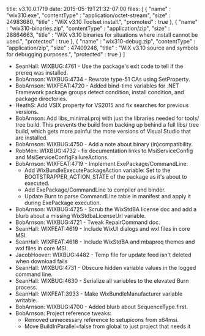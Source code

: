 title: v3.10.0.1719
date: 2015-05-19T21:32-07:00
files: [
  { "name" : "wix310.exe", "contentType" : "application/octet-stream", "size" : 24983680, "title" : "WiX v3.10 Toolset install.", "promoted" : true },
  { "name" : "wix310-binaries.zip", "contentType" : "application/zip", "size" : 28864663, "title" : "WiX v3.10 binaries for situations where install cannot be used.", "protected" : true },
  { "name" : "wix310-debug.zip", "contentType" : "application/zip", "size" : 47409246, "title" : "WiX v3.10 source and symbols for debugging purposes.", "protected" : true }
 ]

* SeanHall: WIXBUG:4761 - Use the package's exit code to tell if the prereq was installed.
* BobArnson: WIXBUG:4734 - Rewrote type-51 CAs using SetProperty.
* BobArnson: WIXFEAT:4720 - Added bind-time variables for .NET Framework package groups detect condition, install condition, and package directories.
* HeathS: Add VSIX property for VS2015 and fix searches for previous versions.
* BobArnson: Add libs_minimal.proj with just the libraries needed for tools/ tree build. This prevents the build from backing up behind a full libs/ tree build, which gets more painful the more versions of Visual Studio that are installed.
* BobArnson: WIXBUG:4750 - Add a note about binary (in)compatibility.
* RobMen: WIXBUG:4732 - fix documentation links to MsiServiceConfig and MsiServiceConfigFailureActions.
* BobArnson: WIXFEAT:4719 - Implement ExePackage/CommandLine:
  * Add WixBundleExecutePackageAction variable: Set to the BOOTSTRAPPER_ACTION_STATE of the package as it's about to executed.
  * Add ExePackage/CommandLine to compiler and binder.
  * Update Burn to parse CommandLine table in manifest and apply it during ExePackage execution.
* BobArnson: WIXBUG:4725 - Scrub the WixStdBA license doc and add a blurb about a missing WixStdbaLicenseUrl variable.
* BobArnson: WIXBUG:4721 - Tweak RepairCommand doc.
* SeanHall: WIXFEAT:4619 - Include WixUI dialogs and wxl files in core MSI.
* SeanHall: WIXFEAT:4618 - Include WixStdBA and mbapreq themes and wxl files in core MSI.
* JacobHoover: WIXBUG:4482 - Temp file for update feed isn't deleted when download fails
* SeanHall: WIXBUG:4731 - Obscure hidden variable values in the logged command line.
* SeanHall: WIXBUG:4630 - Serialize all variables to the elevated Burn process.
* SeanHall: WIXFEAT:3933 - Make WixBundleManufacturer variable writable.
* BobArnson: WIXBUG:4700 - Added blurb about SequenceType.first.
* BobArnson: Project reference tweaks:
  - Removed unnecessary reference to setupicons from x64msi.
  - Move BuildInParallel=false from global to just project that needs it